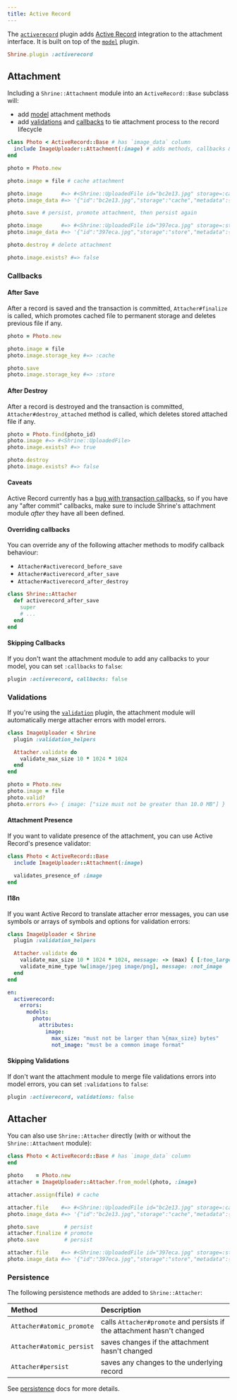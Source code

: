 ```yaml
---
title: Active Record
---
```


The [`activerecord`][activerecord] plugin adds [Active Record] integration to
the attachment interface. It is built on top of the [`model`][model] plugin.

```rb
Shrine.plugin :activerecord
```

## Attachment

Including a `Shrine::Attachment` module into an `ActiveRecord::Base` subclass
will:

* add [model] attachment methods
* add [validations](#validations) and [callbacks](#callbacks) to tie attachment
  process to the record lifecycle

```rb
class Photo < ActiveRecord::Base # has `image_data` column
  include ImageUploader::Attachment(:image) # adds methods, callbacks & validations
end
```
```rb
photo = Photo.new

photo.image = file # cache attachment

photo.image      #=> #<Shrine::UploadedFile id="bc2e13.jpg" storage=:cache ...>
photo.image_data #=> '{"id":"bc2e13.jpg","storage":"cache","metadata":{...}}'

photo.save # persist, promote attachment, then persist again

photo.image      #=> #<Shrine::UploadedFile id="397eca.jpg" storage=:store ...>
photo.image_data #=> '{"id":"397eca.jpg","storage":"store","metadata":{...}}'

photo.destroy # delete attachment

photo.image.exists? #=> false
```

### Callbacks

#### After Save

After a record is saved and the transaction is committed, `Attacher#finalize`
is called, which promotes cached file to permanent storage and deletes previous
file if any.

```rb
photo = Photo.new

photo.image = file
photo.image.storage_key #=> :cache

photo.save
photo.image.storage_key #=> :store
```

#### After Destroy

After a record is destroyed and the transaction is committed,
`Attacher#destroy_attached` method is called, which deletes stored attached
file if any.

```rb
photo = Photo.find(photo_id)
photo.image #=> #<Shrine::UploadedFile>
photo.image.exists? #=> true

photo.destroy
photo.image.exists? #=> false
```

#### Caveats

Active Record currently has a [bug with transaction callbacks], so if you have
any "after commit" callbacks, make sure to include Shrine's attachment module
*after* they have all been defined.

#### Overriding callbacks

You can override any of the following attacher methods to modify callback
behaviour:

* `Attacher#activerecord_before_save`
* `Attacher#activerecord_after_save`
* `Attacher#activerecord_after_destroy`

```rb
class Shrine::Attacher
  def activerecord_after_save
    super
    # ...
  end
end
```

#### Skipping Callbacks

If you don't want the attachment module to add any callbacks to your model, you
can set `:callbacks` to `false`:

```rb
plugin :activerecord, callbacks: false
```

### Validations

If you're using the [`validation`][validation] plugin, the attachment module
will automatically merge attacher errors with model errors.

```rb
class ImageUploader < Shrine
  plugin :validation_helpers

  Attacher.validate do
    validate_max_size 10 * 1024 * 1024
  end
end
```
```rb
photo = Photo.new
photo.image = file
photo.valid?
photo.errors #=> { image: ["size must not be greater than 10.0 MB"] }
```

#### Attachment Presence

If you want to validate presence of the attachment, you can use Active Record's
presence validator:

```rb
class Photo < ActiveRecord::Base
  include ImageUploader::Attachment(:image)

  validates_presence_of :image
end
```

#### I18n

If you want Active Record to translate attacher error messages, you can use
symbols or arrays of symbols and options for validation errors:

```rb
class ImageUploader < Shrine
  plugin :validation_helpers

  Attacher.validate do
    validate_max_size 10 * 1024 * 1024, message: -> (max) { [:too_large, max: max] }
    validate_mime_type %w[image/jpeg image/png], message: :not_image
  end
end
```
```yml
en:
  activerecord:
    errors:
      models:
        photo:
          attributes:
            image:
              max_size: "must not be larger than %{max_size} bytes"
              not_image: "must be a common image format"
```

#### Skipping Validations

If don't want the attachment module to merge file validations errors into
model errors, you can set `:validations` to `false`:

```rb
plugin :activerecord, validations: false
```

## Attacher

You can also use `Shrine::Attacher` directly (with or without the
`Shrine::Attachment` module):

```rb
class Photo < ActiveRecord::Base # has `image_data` column
end
```
```rb
photo    = Photo.new
attacher = ImageUploader::Attacher.from_model(photo, :image)

attacher.assign(file) # cache

attacher.file    #=> #<Shrine::UploadedFile id="bc2e13.jpg" storage=:cache ...>
photo.image_data #=> '{"id":"bc2e13.jpg","storage":"cache","metadata":{...}}'

photo.save        # persist
attacher.finalize # promote
photo.save        # persist

attacher.file    #=> #<Shrine::UploadedFile id="397eca.jpg" storage=:store ...>
photo.image_data #=> '{"id":"397eca.jpg","storage":"store","metadata":{...}}'
```

### Persistence

The following persistence methods are added to `Shrine::Attacher`:

| Method                    | Description                                                            |
| :-----                    | :----------                                                            |
| `Attacher#atomic_promote` | calls `Attacher#promote` and persists if the attachment hasn't changed |
| `Attacher#atomic_persist` | saves changes if the attachment hasn't changed                         |
| `Attacher#persist`        | saves any changes to the underlying record                             |

See [persistence] docs for more details.

[activerecord]: https://github.com/shrinerb/shrine/blob/master/lib/shrine/plugins/activerecord.rb
[Active Record]: https://guides.rubyonrails.org/active_record_basics.html
[model]: https://shrinerb.com/docs/plugins/model
[callbacks]: https://guides.rubyonrails.org/active_record_callbacks.html
[bug with transaction callbacks]: https://github.com/rails/rails/issues/14493
[validation]: https://shrinerb.com/docs/plugins/validation
[persistence]: https://shrinerb.com/docs/plugins/persistence
